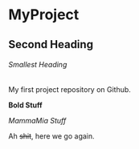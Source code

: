 # MyProject

## Second Heading

###### Smallest Heading

My first project repository on Github.

**Bold Stuff**

_MammaMia Stuff_

Ah ~~shit~~, here we go again.
